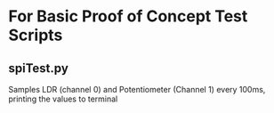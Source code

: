 # For Basic Proof of Concept Test Scripts

## spiTest.py
Samples LDR (channel 0) and Potentiometer (Channel 1) every 100ms, printing the values to terminal